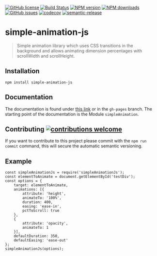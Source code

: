 [![GitHub license](https://img.shields.io/github/license/Competec/simple-animation-js.svg)](https://github.com/Competec/simple-animation-js/blob/master/LICENSE)
[![Build Status](https://travis-ci.org/Competec/simple-animation-js.svg?branch=master)](https://travis-ci.org/Competec/simple-animation-js)
[![NPM version](https://img.shields.io/npm/v/simple-animation-js.svg?style=flat)](https://www.npmjs.com/package/simple-animation-js)
[![NPM downloads](https://img.shields.io/npm/dt/simple-animation-js.svg?style=flat)](https://www.npmjs.com/package/simple-animation-js)
[![GitHub issues](https://img.shields.io/github/issues/Competec/simple-animation-js.svg)](https://github.com/Competec/simple-animation-js/issues)
[![codecov](https://codecov.io/gh/Competec/simple-animation-js/branch/master/graph/badge.svg)](https://codecov.io/gh/Competec/simple-animation-js)
[![semantic-release](https://img.shields.io/badge/%20%20%F0%9F%93%A6%F0%9F%9A%80-semantic--release-e10079.svg)](https://github.com/semantic-release/semantic-release)

# simple-animation-js
> Simple animation library which uses CSS transitions in the background and allows animating dimension percentages with scrollWidth and scrollHeight.

## Installation

    npm install simple-animation-js

## Documentation

The documentation is found under [this link](https://competec.github.io/simple-animation-js) or in the `gh-pages` branch.
The starting point of the documentation is the Module `simpleAnimation`.

## Contributing [![contributions welcome](https://img.shields.io/badge/contributions-welcome-brightgreen.svg?style=flat)](https://github.com/Competec/simple-animation-js/issues)

If you want to contribute to this project please commit with the `npm run commit` command, this will secure the automatic semantic versioning. 

## Example

```
const simpleAnimationJs = require('simpleAnimationJs');
const elementToAnimate = document.getElementById('testDiv');
const options = {
	target: elementToAnimate,
	animations: [{
		attribute: 'height',
		animateTo: '100%',
		duration: 400,
		easing: 'ease-in',
		pctToScroll: true
	},
	{
		attribute: 'opacity',
		animateTo: 1
	}],
	defaultDuration: 350,
	defaultEasing: 'ease-out'
};
simpleAnimationJs(options);
```
